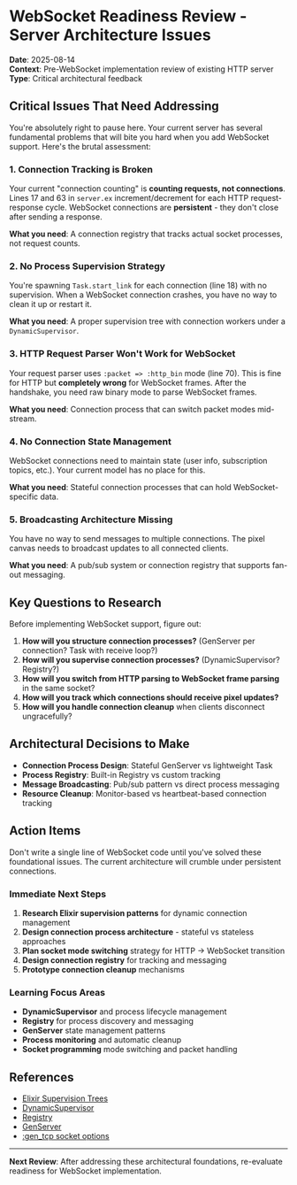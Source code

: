 # WebSocket Readiness Review - Server Architecture Issues

**Date**: 2025-08-14  
**Context**: Pre-WebSocket implementation review of existing HTTP server  
**Type**: Critical architectural feedback  

## Critical Issues That Need Addressing

You're absolutely right to pause here. Your current server has several fundamental problems that will bite you hard when you add WebSocket support. Here's the brutal assessment:

### 1. **Connection Tracking is Broken**
Your current "connection counting" is **counting requests, not connections**. Lines 17 and 63 in `server.ex` increment/decrement for each HTTP request-response cycle. WebSocket connections are **persistent** - they don't close after sending a response.

**What you need**: A connection registry that tracks actual socket processes, not request counts.

### 2. **No Process Supervision Strategy** 
You're spawning `Task.start_link` for each connection (line 18) with no supervision. When a WebSocket connection crashes, you have no way to clean it up or restart it.

**What you need**: A proper supervision tree with connection workers under a `DynamicSupervisor`.

### 3. **HTTP Request Parser Won't Work for WebSocket**
Your request parser uses `:packet => :http_bin` mode (line 70). This is fine for HTTP but **completely wrong** for WebSocket frames. After the handshake, you need raw binary mode to parse WebSocket frames.

**What you need**: Connection process that can switch packet modes mid-stream.

### 4. **No Connection State Management**
WebSocket connections need to maintain state (user info, subscription topics, etc.). Your current model has no place for this.

**What you need**: Stateful connection processes that can hold WebSocket-specific data.

### 5. **Broadcasting Architecture Missing**
You have no way to send messages to multiple connections. The pixel canvas needs to broadcast updates to all connected clients.

**What you need**: A pub/sub system or connection registry that supports fan-out messaging.

## Key Questions to Research

Before implementing WebSocket support, figure out:

1. **How will you structure connection processes?** (GenServer per connection? Task with receive loop?)
2. **How will you supervise connection processes?** (DynamicSupervisor? Registry?)
3. **How will you switch from HTTP parsing to WebSocket frame parsing** in the same socket?
4. **How will you track which connections should receive pixel updates?**
5. **How will you handle connection cleanup** when clients disconnect ungracefully?

## Architectural Decisions to Make

- **Connection Process Design**: Stateful GenServer vs lightweight Task
- **Process Registry**: Built-in Registry vs custom tracking
- **Message Broadcasting**: Pub/sub pattern vs direct process messaging
- **Resource Cleanup**: Monitor-based vs heartbeat-based connection tracking

## Action Items

Don't write a single line of WebSocket code until you've solved these foundational issues. The current architecture will crumble under persistent connections.

### Immediate Next Steps

1. **Research Elixir supervision patterns** for dynamic connection management
2. **Design connection process architecture** - stateful vs stateless approaches
3. **Plan socket mode switching** strategy for HTTP → WebSocket transition
4. **Design connection registry** for tracking and messaging
5. **Prototype connection cleanup** mechanisms

### Learning Focus Areas

- **DynamicSupervisor** and process lifecycle management
- **Registry** for process discovery and messaging
- **GenServer** state management patterns
- **Process monitoring** and automatic cleanup
- **Socket programming** mode switching and packet handling

## References

- [Elixir Supervision Trees](https://hexdocs.pm/elixir/Supervisor.html)
- [DynamicSupervisor](https://hexdocs.pm/elixir/DynamicSupervisor.html)
- [Registry](https://hexdocs.pm/elixir/Registry.html)
- [GenServer](https://hexdocs.pm/elixir/GenServer.html)
- [:gen_tcp socket options](https://www.erlang.org/doc/man/gen_tcp.html)

---

**Next Review**: After addressing these architectural foundations, re-evaluate readiness for WebSocket implementation.